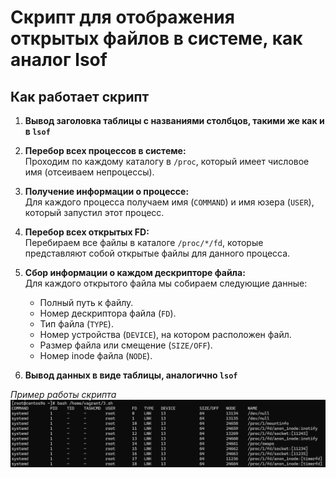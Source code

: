 # Скрипт для отображения открытых файлов в системе, как аналог lsof

## Как работает скрипт

1. **Вывод заголовка таблицы с названиями столбцов, такими же как и в `lsof`**  

2. **Перебор всех процессов в системе:**  
   Проходим по каждому каталогу в `/proc`, который имеет числовое имя (отсеиваем непроцессы).

3. **Получение информации о процессе:**  
   Для каждого процесса получаем имя (`COMMAND`) и имя юзера (`USER`), который запустил этот процесс.

4. **Перебор всех открытых FD:**  
   Перебираем все файлы в каталоге `/proc/*/fd`, которые представляют собой открытые файлы для данного процесса.

5. **Сбор информации о каждом дескрипторе файла:**  
   Для каждого открытого файла мы собираем следующие данные:
   - Полный путь к файлу.
   - Номер дескриптора файла (`FD`).
   - Тип файла (`TYPE`).
   - Номер устройства (`DEVICE`), на котором расположен файл.
   - Размер файла или смещение (`SIZE/OFF`).
   - Номер inode файла (`NODE`).

6. **Вывод данных в виде таблицы, аналогично `lsof`** 

_Пример работы скрипта_ 
![вывод скрипта](1.png)
